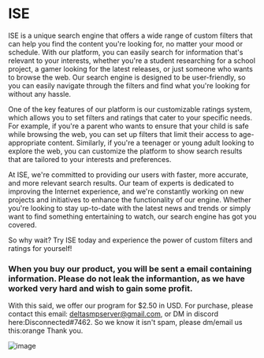 # ISE
ISE is a unique search engine that offers a wide range of custom filters that can help you find the content you're looking for, no matter your mood or schedule. With our platform, you can easily search for information that's relevant to your interests, whether you're a student researching for a school project, a gamer looking for the latest releases, or just someone who wants to browse the web. Our search engine is designed to be user-friendly, so you can easily navigate through the filters and find what you're looking for without any hassle.

One of the key features of our platform is our customizable ratings system, which allows you to set filters and ratings that cater to your specific needs. For example, if you're a parent who wants to ensure that your child is safe while browsing the web, you can set up filters that limit their access to age-appropriate content. Similarly, if you're a teenager or young adult looking to explore the web, you can customize the platform to show search results that are tailored to your interests and preferences.

At ISE, we're committed to providing our users with faster, more accurate, and more relevant search results. Our team of experts is dedicated to improving the Internet experience, and we're constantly working on new projects and initiatives to enhance the functionality of our engine. Whether you're looking to stay up-to-date with the latest news and trends or simply want to find something entertaining to watch, our search engine has got you covered.

So why wait? Try ISE today and experience the power of custom filters and ratings for yourself!

<h3> When you buy our product, you will be sent a email containing information. Please do not leak the informantion, as we have worked very hard and wish to gain some profit. </h3>

With this said, we offer our program for $2.50 in USD. For purchase, please contact this email: deltasmpserver@gmail.com, or DM in discord here:Disconnected#7462. So we know it isn't spam, please dm/email us this:orange
Thank you.



![image](https://user-images.githubusercontent.com/119422049/225017357-64b710f8-7eca-4356-92a5-0152af7144bf.png)
